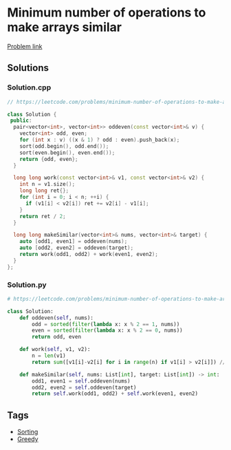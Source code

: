 # Minimum number of operations to make arrays similar

[Problem link](https://leetcode.com/problems/minimum-number-of-operations-to-make-arrays-similar/)

## Solutions


### Solution.cpp
```cpp
// https://leetcode.com/problems/minimum-number-of-operations-to-make-arrays-similar/

class Solution {
 public:
  pair<vector<int>, vector<int>> oddeven(const vector<int>& v) {
    vector<int> odd, even;
    for (int x : v) ((x & 1) ? odd : even).push_back(x);
    sort(odd.begin(), odd.end());
    sort(even.begin(), even.end());
    return {odd, even};
  }

  long long work(const vector<int>& v1, const vector<int>& v2) {
    int n = v1.size();
    long long ret{};
    for (int i = 0; i < n; ++i) {
      if (v1[i] < v2[i]) ret += v2[i] - v1[i];
    }
    return ret / 2;
  }

  long long makeSimilar(vector<int>& nums, vector<int>& target) {
    auto [odd1, even1] = oddeven(nums);
    auto [odd2, even2] = oddeven(target);
    return work(odd1, odd2) + work(even1, even2);
  }
};
```
### Solution.py
```py
# https://leetcode.com/problems/minimum-number-of-operations-to-make-arrays-similar/

class Solution:
    def oddeven(self, nums):
        odd = sorted(filter(lambda x: x % 2 == 1, nums))
        even = sorted(filter(lambda x: x % 2 == 0, nums))
        return odd, even

    def work(self, v1, v2):
        n = len(v1)
        return sum([v1[i]-v2[i] for i in range(n) if v1[i] > v2[i]]) // 2

    def makeSimilar(self, nums: List[int], target: List[int]) -> int:
        odd1, even1 = self.oddeven(nums)
        odd2, even2 = self.oddeven(target)
        return self.work(odd1, odd2) + self.work(even1, even2)
```
## Tags

* [Sorting](/Collections/sorting.md#sorting)
* [Greedy](/Collections/greedy.md#greedy)
